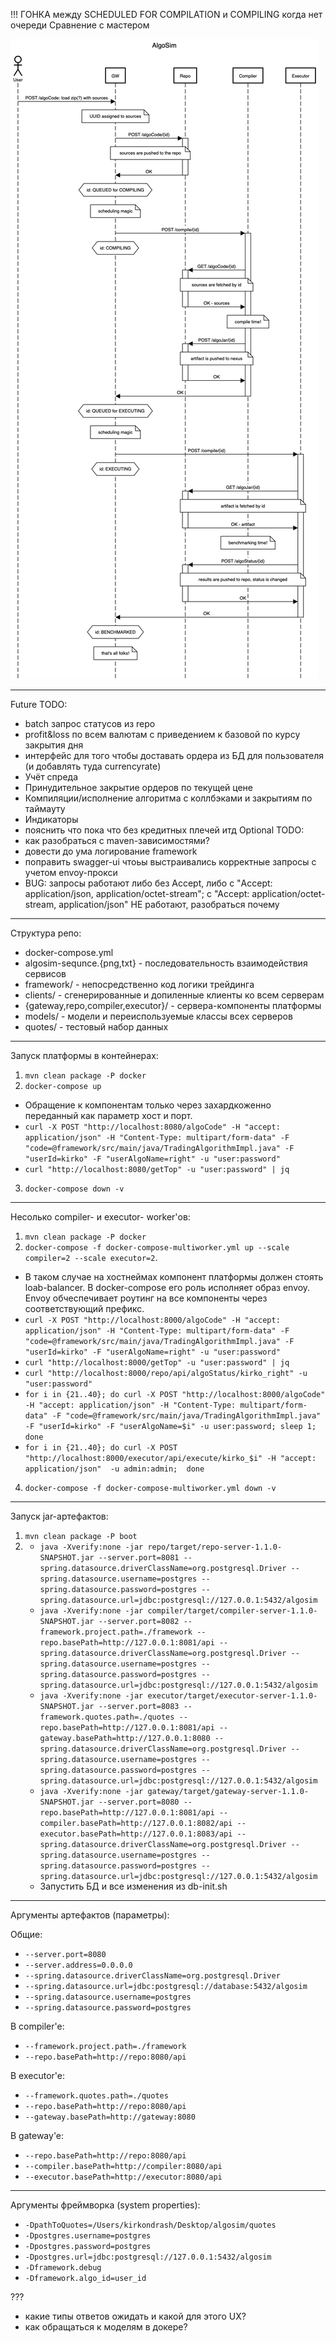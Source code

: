 !!! ГОНКА между SCHEDULED FOR COMPILATION и COMPILING когда нет очереди
Сравнение с мастером

![sequence-diagram](algosim-sequence.png "Взаимодействие сервисов")
***
Future TODO:
- batch запрос статусов из repo
- profit&loss по всем валютам с приведением к базовой по курсу закрытия дня
- интерфейс для того чтобы доставать ордера из БД для пользователя (и добавлять туда currencyrate)
- Учёт спреда 
- Принудительное закрытие ордеров по текущей цене
- Компиляции/исполнение алгоритма c коллбэками и закрытиям по таймауту
- Индикаторы
- пояснить что пока что без кредитных плечей итд
Optional TODO:
- как разобраться с maven-зависимостями?
- довести до ума логирование framework
- поправить swagger-ui чтоьы выстраивались корректные запросы с учетом envoy-прокси
- BUG: запросы работают либо без Accept, либо с "Accept: application/json, application/octet-stream"; c "Accept: application/octet-stream, application/json" НЕ работают, разобраться почему
***
Структура репо:
- docker-compose.yml
- algosim-sequnce.{png,txt} - последовательность взаимодействия сервисов 
- framework/ - непосредственно код логики трейдинга
- clients/ - сгенерированные  и допиленные клиенты ко всем серверам
- {gateway,repo,compiler,executor}/ - сервера-компоненты платформы
- models/ - модели и переиспользуемые классы всех серверов
- quotes/ - тестовый набор данных 
***
Запуск платформы в контейнерах:
1. `mvn clean package -P docker`
2. `docker-compose up`
  + Обращение к компонентам только через захардкоженно переданный как параметр хост и порт.
  + `curl -X POST "http://localhost:8080/algoCode" -H "accept: application/json" -H "Content-Type: multipart/form-data" -F "code=@framework/src/main/java/TradingAlgorithmImpl.java" -F "userId=kirko" -F "userAlgoName=right" -u "user:password"`
  + `curl "http://localhost:8080/getTop" -u "user:password" | jq`
3. `docker-compose down -v`
***
Несолько compiler- и executor- worker'ов:
1. `mvn clean package -P docker`
2. `docker-compose -f docker-compose-multiworker.yml up --scale compiler=2 --scale executor=2`. 
  + В таком случае на хостнеймах компонент платформы должен стоять loab-balancer. В docker-compose его роль исполняет образ envoy. Envoy обчеспечивает роутинг на все компоненты через соответствующий префикс.
  + `curl -X POST "http://localhost:8000/algoCode" -H "accept: application/json" -H "Content-Type: multipart/form-data" -F "code=@framework/src/main/java/TradingAlgorithmImpl.java" -F "userId=kirko" -F "userAlgoName=right" -u "user:password"`
  + `curl "http://localhost:8000/getTop" -u "user:password" | jq`
  + `curl "http://localhost:8000/repo/api/algoStatus/kirko_right" -u "user:password"`
  + `for i in {21..40}; do curl -X POST "http://localhost:8000/algoCode" -H "accept: application/json" -H "Content-Type: multipart/form-data" -F "code=@framework/src/main/java/TradingAlgorithmImpl.java" -F "userId=kirko" -F "userAlgoName=$i" -u user:password; sleep 1; done`
  + `for i in {21..40}; do curl -X POST "http://localhost:8000/executor/api/execute/kirko_$i" -H "accept: application/json"  -u admin:admin;  done`
4. `docker-compose -f docker-compose-multiworker.yml down -v`
***
Запуск jar-артефактов:
1. `mvn clean package -P boot` 
2. 
   + `java -Xverify:none -jar repo/target/repo-server-1.1.0-SNAPSHOT.jar --server.port=8081 --spring.datasource.driverClassName=org.postgresql.Driver --spring.datasource.username=postgres --spring.datasource.password=postgres --spring.datasource.url=jdbc:postgresql://127.0.0.1:5432/algosim`
   + `java -Xverify:none -jar compiler/target/compiler-server-1.1.0-SNAPSHOT.jar --server.port=8082 --framework.project.path=./framework --repo.basePath=http://127.0.0.1:8081/api --spring.datasource.driverClassName=org.postgresql.Driver --spring.datasource.username=postgres --spring.datasource.password=postgres --spring.datasource.url=jdbc:postgresql://127.0.0.1:5432/algosim`
   + `java -Xverify:none -jar executor/target/executor-server-1.1.0-SNAPSHOT.jar --server.port=8083 --framework.quotes.path=./quotes --repo.basePath=http://127.0.0.1:8081/api --gateway.basePath=http://127.0.0.1:8080 --spring.datasource.driverClassName=org.postgresql.Driver --spring.datasource.username=postgres --spring.datasource.password=postgres --spring.datasource.url=jdbc:postgresql://127.0.0.1:5432/algosim`
   + `java -Xverify:none -jar gateway/target/gateway-server-1.1.0-SNAPSHOT.jar --server.port=8080 --repo.basePath=http://127.0.0.1:8081/api --compiler.basePath=http://127.0.0.1:8082/api --executor.basePath=http://127.0.0.1:8083/api --spring.datasource.driverClassName=org.postgresql.Driver --spring.datasource.username=postgres --spring.datasource.password=postgres --spring.datasource.url=jdbc:postgresql://127.0.0.1:5432/algosim`
   + Запустить БД и все изменения из db-init.sh
***
Аргументы артефактов (параметры):

Oбщие:
+ `--server.port=8080`
+ `--server.address=0.0.0.0`
+ `--spring.datasource.driverClassName=org.postgresql.Driver`
+ `--spring.datasource.url=jdbc:postgresql://database:5432/algosim`
+ `--spring.datasource.username=postgres`
+ `--spring.datasource.password=postgres`

В compiler'e:
+ `--framework.project.path=./framework`
+ `--repo.basePath=http://repo:8080/api`

В executor'e:
+ `--framework.quotes.path=./quotes`
+ `--repo.basePath=http://repo:8080/api`
+ `--gateway.basePath=http://gateway:8080`

В gateway'e:
+ `--repo.basePath=http://repo:8080/api`
+ `--compiler.basePath=http://compiler:8080/api`
+ `--executor.basePath=http://executor:8080/api`

***
Аргументы фреймворка (system properties):
+ `-DpathToQuotes=/Users/kirkondrash/Desktop/algosim/quotes`
+ `-Dpostgres.username=postgres`
+ `-Dpostgres.password=postgres`
+ `-Dpostgres.url=jdbc:postgresql://127.0.0.1:5432/algosim`
+ `-Dframework.debug`
+ `-Dframework.algo_id=user_id`

???
+ какие типы ответов ожидать и какой для этого UX?
+ как обращаться к моделям в докере?
